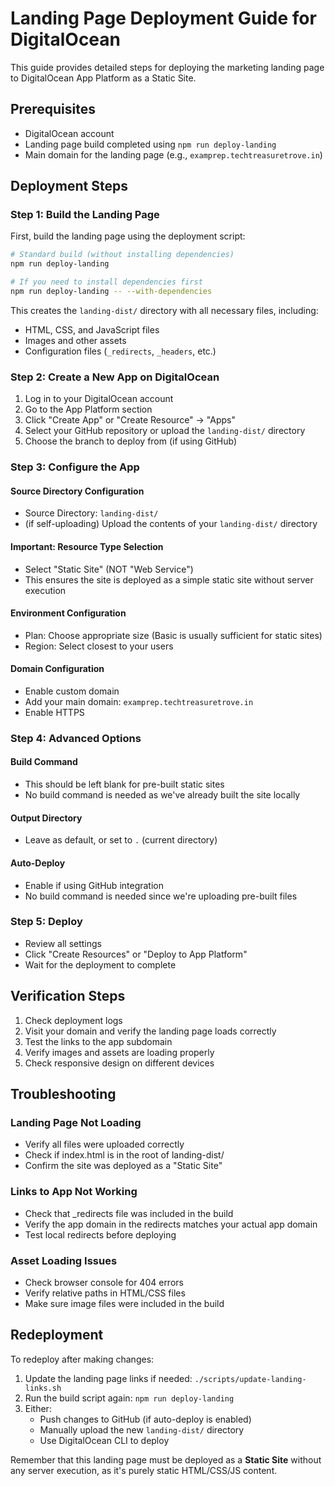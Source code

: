 # Landing Page Deployment Guide for DigitalOcean

This guide provides detailed steps for deploying the marketing landing page to DigitalOcean App Platform as a Static Site.

## Prerequisites

- DigitalOcean account
- Landing page build completed using `npm run deploy-landing`
- Main domain for the landing page (e.g., `examprep.techtreasuretrove.in`)

## Deployment Steps

### Step 1: Build the Landing Page

First, build the landing page using the deployment script:

```bash
# Standard build (without installing dependencies)
npm run deploy-landing

# If you need to install dependencies first
npm run deploy-landing -- --with-dependencies
```

This creates the `landing-dist/` directory with all necessary files, including:
- HTML, CSS, and JavaScript files
- Images and other assets
- Configuration files (`_redirects`, `_headers`, etc.)

### Step 2: Create a New App on DigitalOcean

1. Log in to your DigitalOcean account
2. Go to the App Platform section
3. Click "Create App" or "Create Resource" → "Apps"
4. Select your GitHub repository or upload the `landing-dist/` directory
5. Choose the branch to deploy from (if using GitHub)

### Step 3: Configure the App

#### Source Directory Configuration
- Source Directory: `landing-dist/`
- (if self-uploading) Upload the contents of your `landing-dist/` directory

#### Important: Resource Type Selection
- Select "Static Site" (NOT "Web Service")
- This ensures the site is deployed as a simple static site without server execution

#### Environment Configuration
- Plan: Choose appropriate size (Basic is usually sufficient for static sites)
- Region: Select closest to your users

#### Domain Configuration
- Enable custom domain
- Add your main domain: `examprep.techtreasuretrove.in`
- Enable HTTPS

### Step 4: Advanced Options

#### Build Command
- This should be left blank for pre-built static sites
- No build command is needed as we've already built the site locally

#### Output Directory
- Leave as default, or set to `.` (current directory)

#### Auto-Deploy
- Enable if using GitHub integration
- No build command is needed since we're uploading pre-built files

### Step 5: Deploy

- Review all settings
- Click "Create Resources" or "Deploy to App Platform"
- Wait for the deployment to complete

## Verification Steps

1. Check deployment logs
2. Visit your domain and verify the landing page loads correctly
3. Test the links to the app subdomain
4. Verify images and assets are loading properly
5. Check responsive design on different devices

## Troubleshooting

### Landing Page Not Loading
- Verify all files were uploaded correctly
- Check if index.html is in the root of landing-dist/
- Confirm the site was deployed as a "Static Site"

### Links to App Not Working
- Check that _redirects file was included in the build
- Verify the app domain in the redirects matches your actual app domain
- Test local redirects before deploying

### Asset Loading Issues
- Check browser console for 404 errors
- Verify relative paths in HTML/CSS files
- Make sure image files were included in the build

## Redeployment

To redeploy after making changes:
1. Update the landing page links if needed: `./scripts/update-landing-links.sh`
2. Run the build script again: `npm run deploy-landing`
3. Either:
   - Push changes to GitHub (if auto-deploy is enabled)
   - Manually upload the new `landing-dist/` directory
   - Use DigitalOcean CLI to deploy

Remember that this landing page must be deployed as a **Static Site** without any server execution, as it's purely static HTML/CSS/JS content. 